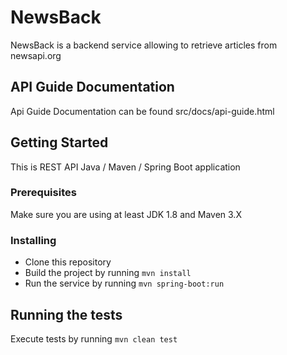 # NewsBack

NewsBack is a backend service allowing to retrieve articles from newsapi.org 

## API Guide Documentation

Api Guide Documentation can be found src/docs/api-guide.html
## Getting Started

This is REST API Java / Maven / Spring Boot application

### Prerequisites

Make sure you are using at least JDK 1.8 and Maven 3.X

### Installing

- Clone this repository
- Build the project by running `mvn install`
- Run the service by running `mvn spring-boot:run`

## Running the tests

Execute tests by running `mvn clean test`
